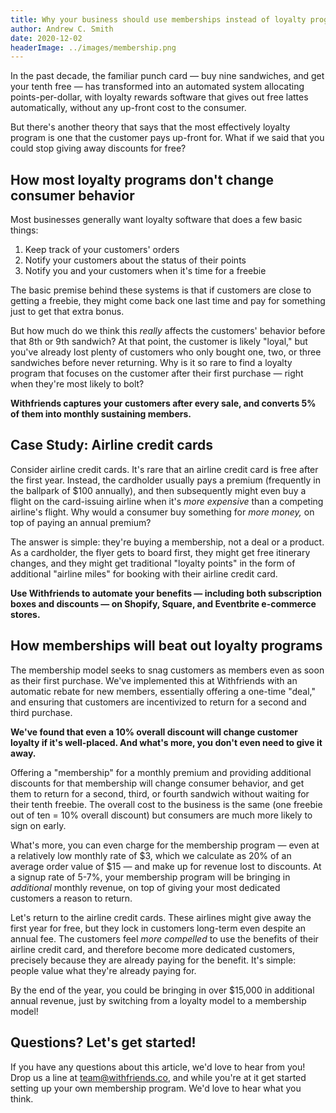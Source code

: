 ```yaml
---
title: Why your business should use memberships instead of loyalty programs
author: Andrew C. Smith
date: 2020-12-02
headerImage: ../images/membership.png
---
```


In the past decade, the familiar punch card — buy nine sandwiches, and get your
tenth free — has transformed into an automated system allocating
points-per-dollar, with loyalty rewards software that gives out free lattes
automatically, without any up-front cost to the consumer.

<!-- end -->

But there's another theory that says that the most effectively loyalty program
is one that the customer pays up-front for. What if we said that you could stop
giving away discounts for free?

## How most loyalty programs don't change consumer behavior

Most businesses generally want loyalty software that does a few basic things:

1. Keep track of your customers' orders
2. Notify your customers about the status of their points
3. Notify you and your customers when it's time for a freebie

The basic premise behind these systems is that if customers are close to
getting a freebie, they might come back one last time and pay for something
just to get that extra bonus.

But how much do we think this *really* affects the customers' behavior before
that 8th or 9th sandwich? At that point, the customer is likely "loyal," but
you've already lost plenty of customers who only bought one, two, or three
sandwiches before never returning. Why is it so rare to find a loyalty program
that focuses on the customer after their first purchase — right when they're
most likely to bolt?

**Withfriends captures your customers after every sale, and converts 5% of them
into monthly sustaining members.**

## Case Study: Airline credit cards

Consider airline credit cards. It's rare that an airline credit card is free
after the first year. Instead, the cardholder usually pays a premium
(frequently in the ballpark of $100 annually), and then subsequently might even
buy a flight on the card-issuing airline when it's *more expensive* than a
competing airline's flight. Why would a consumer buy something for *more
money,* on top of paying an annual premium?

The answer is simple: they're buying a membership, not a deal or a product. As
a cardholder, the flyer gets to board first, they might get free itinerary
changes, and they might get traditional "loyalty points" in the form of
additional "airline miles" for booking with their airline credit card.

**Use Withfriends to automate your benefits &mdash; including both subscription
boxes and discounts &mdash; on Shopify, Square, and Eventbrite e-commerce
stores.**

## How memberships will beat out loyalty programs

The membership model seeks to snag customers as members even as soon as their
first purchase. We've implemented this at Withfriends with an automatic rebate
for new members, essentially offering a one-time "deal," and ensuring that
customers are incentivized to return for a second and third purchase.

**We've found that even a 10% overall discount will change customer loyalty if
it's well-placed. And what's more, you don't even need to give it away.**

Offering a "membership" for a monthly premium and providing additional
discounts for that membership will change consumer behavior, and get them to
return for a second, third, or fourth sandwich without waiting for their tenth
freebie. The overall cost to the business is the same (one freebie out of ten =
10% overall discount) but consumers are much more likely to sign on early.

What's more, you can even charge for the membership program — even at a
relatively low monthly rate of $3, which we calculate as 20% of an average
order value of $15 — and make up for revenue lost to discounts. At a signup
rate of 5-7%, your membership program will be bringing in *additional* monthly
revenue, on top of giving your most dedicated customers a reason to return.

Let's return to the airline credit cards. These airlines might give away the
first year for free, but they lock in customers long-term even despite an
annual fee. The customers feel *more compelled* to use the benefits of their
airline credit card, and therefore become more dedicated customers, precisely
because they are already paying for the benefit. It's simple: people value what
they're already paying for.

By the end of the year, you could be bringing in over $15,000 in additional
annual revenue, just by switching from a loyalty model to a membership model!

## Questions? Let's get started!

If you have any questions about this article, we'd love to hear from you! Drop
us a line at team@withfriends.co, and while you're at it get started setting up
your own membership program. We'd love to hear what you think.
